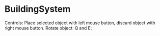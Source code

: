 # BuildingSystem

Controls: Place selected object with left mouse button, discard object with right mouse button. Rotate object: Q and E;
